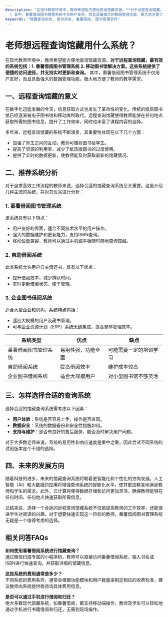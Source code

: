 ```yaml
---
description: "在现代教育环境中，教师希望能方便地查询馆藏资源。**对于远程查询馆藏，最有效的系统包括：1. 番薯借阅图书管理系统 2. 移动图书馆解决方案。这些系统提供了便捷的访问途径，并支持实时更新和查询。**\
  \ 其中，番薯借阅图书管理系统不仅用户友好，而且具备强大的数据管理功能，极大地方便了教师的教学需求。"
keywords: "馆藏查询系统, 借书系统, 番薯借阅, 图书管理软件"
---
```

# 老师想远程查询馆藏用什么系统？

在现代教育环境中，教师希望能方便地查询馆藏资源。**对于远程查询馆藏，最有效的系统包括：1. 番薯借阅图书管理系统 2. 移动图书馆解决方案。这些系统提供了便捷的访问途径，并支持实时更新和查询。** 其中，番薯借阅图书管理系统不仅用户友好，而且具备强大的数据管理功能，极大地方便了教师的教学需求。

## **一、远程查询馆藏的意义**

在数字化迅猛发展的今天，信息获取方式也发生了革命性的变化。传统的纸质图书馆已经逐渐被电子图书馆和移动库所取代。远程查询馆藏使得教师能够在任何地点获取所需的图书信息，提升了工作效率，同时也丰富了课程内容的选择。

多年来，远程查询馆藏的系统不断演变，其重要性体现在以下几个方面：

- 加强了师生之间的互动，教师可推荐图书给学生。
- 提高了资源的利用率，减少了纸质版图书的过度使用。
- 提供了实时的数据更新，使教师能及时获取最新的馆藏情况。

## **二、推荐系统分析**

对于追求高效工作流程的教师来说，选择合适的馆藏查询系统至关重要。这里介绍几种主流的系统，并对其优劣进行分析：

### 1. 番薯借阅图书管理系统

该系统具有以下特点：

- 用户友好的界面，适合不同技术水平的用户操作。
- 强大的数据维护和更新能力，支持ISBN查询。
- 移动设备兼容，教师可以通过手机或平板随时随地查询馆藏。

### 2. 自助借阅系统

此类系统允许用户自主借还书，具有以下优点：

- 提升借阅效率，减少排队时间。
- 实时更新借阅状态，便于管理。

### 3. 企业图书借阅系统

适合大型企业和机构，系统特点包括：

- 适应大规模的用户及藏书管理。
- 可与企业资源计划（ERP）系统无缝集成，提高整体管理效率。

| 系统类型                  | 优点                           | 缺点                          |
|-------------------------|------------------------------|------------------------------|
| 番薯借阅图书管理系统      | 易用性强，功能全面               | 可能需要一定的培训学习             |
| 自助借阅系统              | 提高借阅效率                    | 维护成本较高                    |
| 企业图书借阅系统          | 适合大规模用户                   | 对小型图书馆不够灵活              |

## **三、怎样选择合适的查询系统**

选择合适的馆藏查询系统需考虑以下因素：

- **用户体验**：系统是否容易上手，操作是否直观。
- **数据安全**：系统的数据备份和安全性措施如何。
- **支持与维护**：是否有良好的售后服务，能否及时解决用户问题。

对于大多数老师来说，系统的易用性和响应速度是重中之重，因此尝试不同系统的试用版本是个不错的选择。

## **四、未来的发展方向**

随着科技的进步，未来的馆藏查询系统将朝着更智能化和个性化的方向发展。人工智能（AI）和大数据的应用将增强查询系统的智能化水平，使其更加精准地满足教师和学生的需求。此外，云计算将使得数据存储和访问更加灵活，确保教师能够在任何时间、任何地点快速获取所需信息。

总结来说，选择一个合适的远程查询馆藏系统不仅能提高教师的工作效率，还能促进学生对阅读的兴趣。对于想要快速实现这一目标的教师，番薯借阅图书管理系统无疑是一个值得考虑的选择。

## **相关问答FAQs**

**如何使用番薯借阅系统进行馆藏查询？**  
通过微信扫描专属的小程序码，教师可以直接访问番薯借阅系统，输入书名或ISBN进行快速查询，并获取详细的馆藏信息。

**这些系统的费用通常是多少？**  
不同系统的费用各异，通常会根据功能模块和用户数量来制定相应的收费标准，建议教师向系统提供商咨询具体费用信息。

**是否可以通过手机进行借阅和归还？**  
绝大多数现代馆藏系统，如番薯借阅，都支持移动端操作，教师及学生可以轻松地通过手机进行书籍借阅和归还，无需到现场操作。
